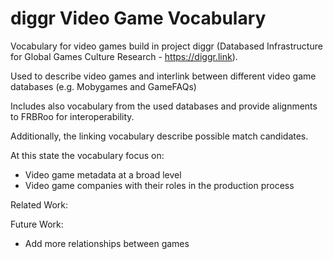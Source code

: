 # diggr Video Game Vocabulary

Vocabulary for video games build in project diggr (Databased Infrastructure for Global Games Culture Research - https://diggr.link).

Used to describe video games and interlink between different video game databases (e.g. Mobygames and GameFAQs)

Includes also vocabulary from the used databases and provide alignments to FRBRoo for interoperability.

Additionally, the linking vocabulary describe possible match candidates.

At this state the vocabulary focus on:

* Video game metadata at a broad level
* Video game companies with their roles in the production process

Related Work:

Future Work:

* Add more relationships between games
